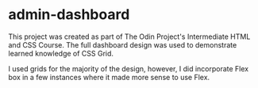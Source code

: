 # admin-dashboard
This project was created as part of The Odin Project's Intermediate HTML and CSS Course. The full dashboard design was used to demonstrate learned knowledge of CSS Grid.

I used grids for the majority of the design, however, I did incorporate Flex box in a few instances where it made more sense to use Flex.